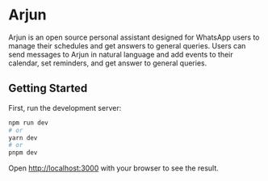 # Arjun
Arjun is an open source personal assistant designed for WhatsApp users to manage their schedules and get answers to general queries. Users can send messages to Arjun in natural language and add events to their calendar, set reminders, and get answer to general queries.

## Getting Started

First, run the development server:

```bash
npm run dev
# or
yarn dev
# or
pnpm dev
```

Open [http://localhost:3000](http://localhost:3000) with your browser to see the result.